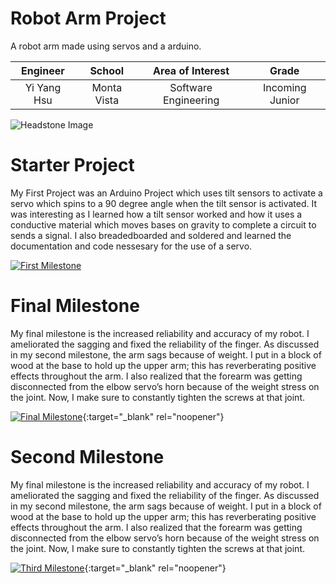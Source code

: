 ﻿# Robot Arm Project
A robot arm made using servos and a arduino.

| **Engineer** | **School** | **Area of Interest** | **Grade** |
|:--:|:--:|:--:|:--:|
| Yi Yang Hsu | Monta Vista | Software Engineering | Incoming Junior

![Headstone Image](https://lh3.googleusercontent.com/pw/AM-JKLXysOBkOESotPYS05-Olmgc3HEteCySzUPQ-FgDP_vDeZr1e4Q2ZG--OfiP1qNANj3DTfY75-ocJwwii1MuN0SCYBX76sCUTyuxIFN9czCwtOFfxKTyHyXiSByTk2yIHEzXsUMraTjmYrpFoI2vOno=s903-no?authuser=0)

# Starter Project
  

My First Project was an Arduino Project which uses tilt sensors to activate a servo which spins to a 90 degree angle when the tilt sensor is activated. It was interesting as I learned how a tilt sensor worked and how it uses a conductive material which moves bases on gravity to complete a circuit to sends a signal. I also breadedboarded and soldered and learned the documentation and code nessesary for the use of a servo.

[![First Milestone](https://i3.ytimg.com/vi/Dk8wo_IOyVo/maxresdefault.jpg)](https://www.youtube.com/watch?v=Dk8wo_IOyVo "Starter Project")

# Final Milestone
My final milestone is the increased reliability and accuracy of my robot. I ameliorated the sagging and fixed the reliability of the finger. As discussed in my second milestone, the arm sags because of weight. I put in a block of wood at the base to hold up the upper arm; this has reverberating positive effects throughout the arm. I also realized that the forearm was getting disconnected from the elbow servo’s horn because of the weight stress on the joint. Now, I make sure to constantly tighten the screws at that joint. 

[![Final Milestone](https://res.cloudinary.com/marcomontalbano/image/upload/v1612573869/video_to_markdown/images/youtube--F7M7imOVGug-c05b58ac6eb4c4700831b2b3070cd403.jpg )](https://www.youtube.com/watch?v=F7M7imOVGug&feature=emb_logo "Final Milestone"){:target="_blank" rel="noopener"}

# Second Milestone
My final milestone is the increased reliability and accuracy of my robot. I ameliorated the sagging and fixed the reliability of the finger. As discussed in my second milestone, the arm sags because of weight. I put in a block of wood at the base to hold up the upper arm; this has reverberating positive effects throughout the arm. I also realized that the forearm was getting disconnected from the elbow servo’s horn because of the weight stress on the joint. Now, I make sure to constantly tighten the screws at that joint.

[![Third Milestone](https://res.cloudinary.com/marcomontalbano/image/upload/v1612574014/video_to_markdown/images/youtube--y3VAmNlER5Y-c05b58ac6eb4c4700831b2b3070cd403.jpg)](https://www.youtube.com/watch?v=y3VAmNlER5Y&feature=emb_logo "Second Milestone"){:target="_blank" rel="noopener"}
